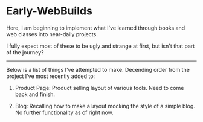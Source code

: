 # Early-WebBuilds

Here, I am beginning to implement what I've learned through books
and web classes into near-daily projects.

I fully expect most of these to be ugly and strange at first, 
but isn't that part of the journey? 

-------------------------------------------------------------------
Below is a list of things I've attempted to make. Decending order from the project I've most recently added to:

1) Product Page: Product selling layout of various tools. Need to come back and finish.

2) Blog: Recalling how to make a layout mocking the style of a simple blog. No further functionality as of right now.   
